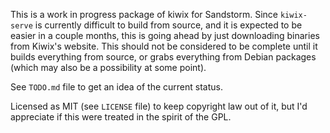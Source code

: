 This is a work in progress package of kiwix for Sandstorm. Since `kiwix-serve` is currently difficult to build from source, and it is expected to be easier in a couple months, this is going ahead by just downloading binaries from Kiwix's website. This should not be considered to be complete until it builds everything from source, or grabs everything from Debian packages (which may also be a possibility at some point).

See `TODO.md` file to get an idea of the current status.

Licensed as MIT (see `LICENSE` file) to keep copyright law out of it, but I'd appreciate if this were treated in the spirit of the GPL.

